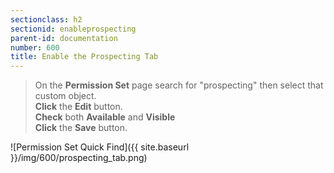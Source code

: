 ```yaml
---
sectionclass: h2
sectionid: enableprospecting
parent-id: documentation
number: 600
title: Enable the Prospecting Tab
---
```

>On the **Permission Set** page search for "prospecting" then select that custom object.  
**Click** the **Edit** button.  
**Check** both **Available** and **Visible**  
**Click** the **Save** button.

![Permission Set Quick Find]({{ site.baseurl }}/img/600/prospecting_tab.png)  
